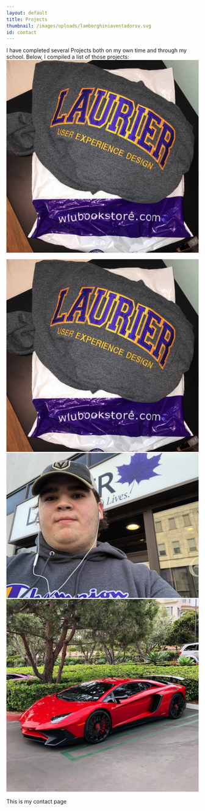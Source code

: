 ```yaml
---
layout: default
title: Projects
thumbnail: /images/uploads/lamborghiniaventadorsv.svg
id: contact
---
```

I have completed several Projects both on my own time and through my school. Below, I compiled a list of those projects:<img src="/images/uploads/img_7944-2.jpg" alt="My Laurier Hoodie" class="center">











<div class="row">

<div class="column">

  <img src="/images/uploads/img_7944-2.jpg" alt="My Laurier Hoodie" class="center">

  </div>

  <div class="column">

 <img src="/images/uploads/me.jpg" alt="A photo of me outside the UXD building at Laurier Brantford" class="me" >

  </div>

  <div class="column">

   <img src="/images/uploads/allredlamb.jpg" alt="Red Lamborghini" class="center">

  </div>

</div>











This is my contact page
